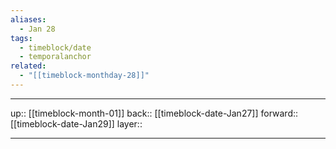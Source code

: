 ```yaml
---
aliases:
  - Jan 28
tags:
  - timeblock/date
  - temporalanchor
related:
  - "[[timeblock-monthday-28]]"
---
```




***

up:: [[timeblock-month-01]]
back:: [[timeblock-date-Jan27]]
forward:: [[timeblock-date-Jan29]]
layer:: 

***
